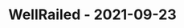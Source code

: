 ---
layout: post
title: WellRailed - 2021-09-23
datetime: '2021-09-23T01:30:00-04:00'
name: WellRailed
external_url: https://www.meetup.com/wellrailed/events/280805656/
online_event: true
year_month: 2021-09
---